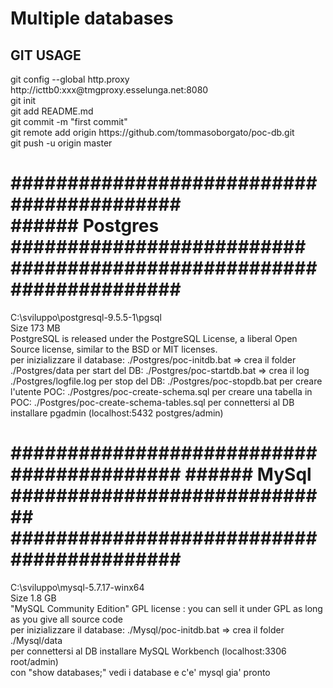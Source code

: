 <h1>Multiple databases</h1>

<h2>GIT USAGE</h2>
<p>
git config --global http.proxy http://icttb0:xxx@tmgproxy.esselunga.net:8080    <BR>
git init                                                                        <BR>
git add README.md                                                               <BR>
git commit -m "first commit"                                                    <BR>
git remote add origin https://github.com/tommasoborgato/poc-db.git              <BR>
git push -u origin master                                                       
</p>

<h1>
##########################################                                      <BR>
###### Postgres ##########################                                      <BR>
##########################################                                      
</h1>
<p>
C:\sviluppo\postgresql-9.5.5-1\pgsql                                                                                      <BR>
Size 173 MB                                                                                                               <BR>
PostgreSQL is released under the PostgreSQL License, a liberal Open Source license, similar to the BSD or MIT licenses.   <BR>
per inizializzare il database:
    ./Postgres/poc-initdb.bat
    => crea il folder ./Postgres/data
per start del DB:
    ./Postgres/poc-startdb.bat
    => crea il log ./Postgres/logfile.log
per stop del DB:
    ./Postgres/poc-stopdb.bat
per creare l'utente POC:
    ./Postgres/poc-create-schema.sql
per creare una tabella in POC:
    ./Postgres/poc-create-schema-tables.sql    
per connettersi al DB installare pgadmin (localhost:5432 postgres/admin)
</p>

<h1>
##########################################
###### MySql #############################
##########################################
</h1>
<p>
C:\sviluppo\mysql-5.7.17-winx64                                                                         <BR>
Size 1.8 GB                                                                                             <BR>
"MySQL Community Edition" GPL license : you can sell it under GPL as long as you give all source code   <BR>
per inizializzare il database:
    ./Mysql/poc-initdb.bat
    => crea il folder ./Mysql/data                                                                      <BR>
per connettersi al DB installare MySQL Workbench (localhost:3306 root/admin)                            <BR>
con "show databases;" vedi i database e c'e' mysql gia' pronto
</p>


